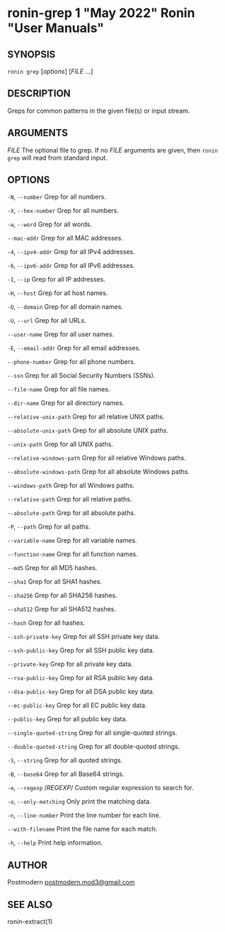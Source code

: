 # ronin-grep 1 "May 2022" Ronin "User Manuals"

## SYNOPSIS

`ronin grep` [*options*] [*FILE* ...]

## DESCRIPTION

Greps for common patterns in the given file(s) or input stream.

## ARGUMENTS

*FILE*
  The optional file to grep. If no *FILE* arguments are given, then
  `ronin grep` will read from standard input.

## OPTIONS

`-N`, `--number`
  Grep for all numbers.

`-X`, `--hex-number`
  Grep for all numbers.

`-w`, `--word`
  Grep for all words.

`--mac-addr`
  Grep for all MAC addresses.

`-4`, `--ipv4-addr`
  Grep for all IPv4 addresses.

`-6`, `--ipv6-addr`
  Grep for all IPv6 addresses.

`-I`, `--ip`
  Grep for all IP addresses.

`-H`, `--host`
  Grep for all host names.

`-D`, `--domain`
  Grep for all domain names.

`-U`, `--url`
  Grep for all URLs.

`--user-name`
  Grep for all user names.

`-E`, `--email-addr`
  Grep for all email addresses.

`--phone-number`
  Grep for all phone numbers.

`--ssn`
  Grep for all Social Security Numbers (SSNs).

`--file-name`
  Grep for all file names.

`--dir-name`
  Grep for all directory names.

`--relative-unix-path`
  Grep for all relative UNIX paths.

`--absolute-unix-path`
  Grep for all absolute UNIX paths.

`--unix-path`
  Grep for all UNIX paths.

`--relative-windows-path`
  Grep for all relative Windows paths.

`--absolute-windows-path`
  Grep for all absolute Windows paths.

`--windows-path`
  Grep for all Windows paths.

`--relative-path`
  Grep for all relative paths.

`--absolute-path`
  Grep for all absolute paths.

`-P`, `--path`
  Grep for all paths.

`--variable-name`
  Grep for all variable names.

`--function-name`
  Grep for all function names.

`--md5`
  Grep for all MD5 hashes.

`--sha1`
  Grep for all SHA1 hashes.

`--sha256`
  Grep for all SHA256 hashes.

`--sha512`
  Grep for all SHA512 hashes.

`--hash`
  Grep for all hashes.

`--ssh-private-key`
  Grep for all SSH private key data.

`--ssh-public-key`
  Grep for all SSH public key data.

`--private-key`
  Grep for all private key data.

`--rsa-public-key`
  Grep for all RSA public key data.

`--dsa-public-key`
  Grep for all DSA public key data.

`--ec-public-key`
  Grep for all EC public key data.

`--public-key`
  Grep for all public key data.

`--single-quoted-string`
  Grep for all single-quoted strings.

`--double-quoted-string`
  Grep for all double-quoted strings.

`-S`, `--string`
  Grep for all quoted strings.

`-B`, `--base64`
  Grep for all Base64 strings.

`-e`, `--regexp` /*REGEXP*/
  Custom regular expression to search for.

`-o`, `--only-matching`
  Only print the matching data.

`-n`, `--line-number`
  Print the line number for each line.

`--with-filename`
  Print the file name for each match.

`-h`, `--help`
  Print help information.

## AUTHOR

Postmodern <postmodern.mod3@gmail.com>

## SEE ALSO

ronin-extract(1)
